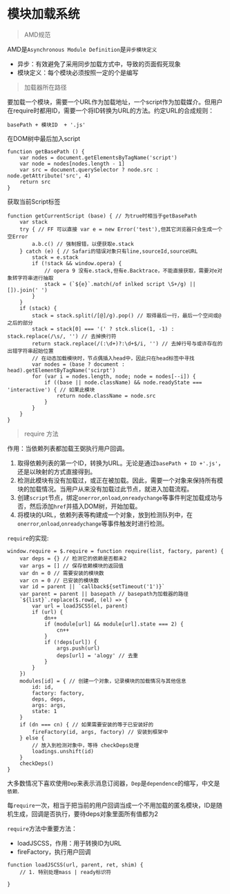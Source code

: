 
# 模块加载系统

> AMD规范

AMD是`Asynchronous Module Definition`是`异步模块定义`

- 异步：有效避免了采用同步加载方式中，导致的页面假死现象
- 模块定义：每个模块必须按照一定的个是编写


> 加载器所在路径

要加载一个模块，需要一个URL作为加载地址，一个script作为加载媒介。但用户在require时都用ID，需要一个将ID转换为URL的方法。约定URL的合成规则：

```
basePath + 模块ID  + '.js'
```

在DOM树中最后加入script

```
function getBasePath () {
	var nodes = document.getElementsByTagName('script')
	var node = nodes[nodes.length - 1]
	var src = document.querySelector ? node.src : node.getAttribute('src', 4)
	return src
}
```     

获取当前Script标签

```
function getCurrentScript (base) { // 为true时相当于getBasePath
	var stack
	try { // FF 可以直接 var e = new Error('test'),但其它浏览器只会生成一个空Error
		a.b.c() // 强制报错，以便获取e.stack
	} catch (e) { // Safari的错误对象只有line,sourceId,sourceURL
		stack = e.stack
		if (!stack && window.opera) {
			// opera 9 没有e.stack,但有e.Backtrace，不能直接获取，需要对e对象转字符串进行抽取
			stack = (`${e}`.match(/of inlked script \S+/g) || []).join(' ')
		}
	}
	if (stack) {
		stack = stack.split(/[@]/g).pop() // 取得最后一行，最后一个空间或@之后的部分
		stack = stack[0] === '(' ? stck.slice(1, -1) : stack.replace(/\s/, '') // 去掉换行符
		return stack.replace(/(:\d+)?:\d+$/i, '') // 去掉行号与或许存在的出错字符串起始位置
		// 在动态加载模块时，节点偶插入head中，因此只在head标签中寻找
		var nodes = (base ? document : head).getElementByTagName('scirpt')
		for (var i = nodes.length, node; node = nodes[--i]) {
			if ((base || node.className) && node.readyState === 'interactive') { // 如果此模块
				return node.className = node.src
			} 
		}
	}
}
```

> require 方法

作用：当依赖列表都加载王弼执行用户回调。

1. 取得依赖列表的第一个ID，转换为URL。无论是通过`basePath + ID +'.js'`，还是以映射的方式直接得到。
2. 检测此模块有没有加载过，或正在被加载。因此，需要一个对象来保持所有模块的加载情况。当用户从来没有加载过此节点，就进入加载流程。
3. 创建`script`节点，绑定`onerror`,`onload`,`onreadychange`等事件判定加载成功与否，然后添加`href`并插入DOM树，开始加载。
4. 将模块的URL，依赖列表等构建成一个对象，放到检测队列中，在`onerror`,`onload`,`onreadychange`等事件触发时进行检测。


`require`的实现:

```
window.require = $.require = function require(list, factory, parent) {
	var deps = {} // 检测它的依赖是否都未2
	var args = [] // 保存依赖模块的返回值
	var dn = 0 // 需要安装的模块数
	var cn = 0 // 已安装的模块数
	var id = parent || `callback${setTimeout('1')}`
	var parent = parent || basepath // basepath为加载器的路径
	`${list}`.replace($.rowd, (el) => {
		var url = loadJSCSS(el, parent)
		if (url) {
			dn++
			if (module[url] && module[url].state === 2) {
				cn++
			}
			if (!deps[url]) {
				args.push(url)
				deps[url] = 'alogy' // 去重
			}
		}
	})
	modules[id] = { // 创建一个对象，记录模块的加载情况与其他信息
		id: id,
		factory: factory,
		deps, deps,
		args: args,
		state: 1
	}
	if (dn === cn) { // 如果需要安装的等于已安装好的
		fireFactory(id, args, factory) // 安装到框架中
	} else {
		// 放入到检测对象中，等待 checkDeps处理
		loadings.unshift(id)
	}
	checkDeps()
}
```
大多数情况下喜欢使用`Dep`来表示消息订阅器，`Dep`是`dependence`的缩写，中文是`依赖`.


每`require`一次，相当于把当前的用户回调当成一个不用加载的匿名模块，ID是随机生成，回调是否执行，要待deps对象里面所有值都为2

`require`方法中重要方法：
- loadJSCSS，作用：用于转换ID为URL
- fireFactory，执行用户回调

```
function loadJSCSS(url, parent, ret, shim) {
	// 1. 特别处理mass | ready标识符
	
}
```